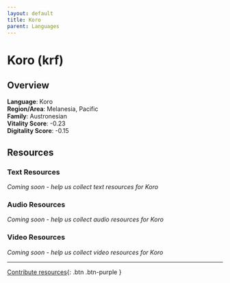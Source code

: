 ```yaml
---
layout: default
title: Koro
parent: Languages
---
```


# Koro (krf)

## Overview

**Language**: Koro  
**Region/Area**: Melanesia, Pacific  
**Family**: Austronesian  
**Vitality Score**: -0.23  
**Digitality Score**: -0.15  

## Resources

### Text Resources
*Coming soon - help us collect text resources for Koro*

### Audio Resources
*Coming soon - help us collect audio resources for Koro*

### Video Resources
*Coming soon - help us collect video resources for Koro*

---

[Contribute resources](https://fairtrain.github.io/){: .btn .btn-purple }
